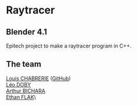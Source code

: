 # Raytracer

## Blender 4.1

Epitech project to make a raytracer program in C++.

## The team

[Louis CHABRERIE](louis.chabrerie@epitech.eu) ([GitHub](https://github.com/M4NIK0))\
[Léo DOBY](leo.doby@epitech.eu)\
[Arthur BICHARA](arthur.bichara@epitech.eu)\
[Ethan FLAK](ethan.flak@epitech.eu)\